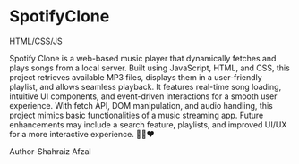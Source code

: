 # SpotifyClone
HTML/CSS/JS

Spotify Clone is a web-based music player that dynamically fetches and plays songs from a local server. Built using JavaScript, HTML, and CSS, this project retrieves available MP3 files, displays them in a user-friendly playlist, and allows seamless playback. It features real-time song loading, intuitive UI components, and event-driven interactions for a smooth user experience. With fetch API, DOM manipulation, and audio handling, this project mimics basic functionalities of a music streaming app. Future enhancements may include a search feature, playlists, and improved UI/UX for a more interactive experience. 🚀🎶❤️

Author-Shahraiz Afzal
